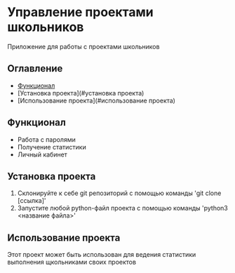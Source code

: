 # Управление проектами школьников 
Приложение для работы с проектами школьников
##  Оглавление
- [Функционал](#функционал)
- [Установка проекта](#установка проекта)
- [Использование проекта](#использование проекта)

## Функционал
- Работа с паролями 
- Получение статистики 
- Личный кабинет 
 
## Установка проекта 
1. Склонируйте к себе git репозиторий с помощью команды 
'git clone [ссылка]'
2. Запустите любой python-файл проекта с помощью команды
'python3 <название файла>'

## Использование проекта
Этот проект может быть использован для ведения статистики выполнения щкольниками своих проектов